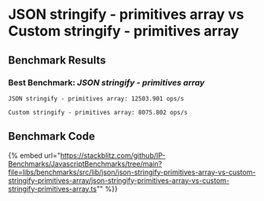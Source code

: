 
# JSON stringify - primitives array vs Custom stringify - primitives array
## Benchmark Results
### Best Benchmark: *JSON stringify - primitives array*
```
JSON stringify - primitives array: 12503.901 ops/s
```

```
Custom stringify - primitives array: 8075.802 ops/s
```

## Benchmark Code
{% embed url="https://stackblitz.com/github/IP-Benchmarks/JavascriptBenchmarks/tree/main?file=libs/benchmarks/src/lib/json/json-stringify-primitives-array-vs-custom-stringify-primitives-array/json-stringify-primitives-array-vs-custom-stringify-primitives-array.ts"" %}}  
